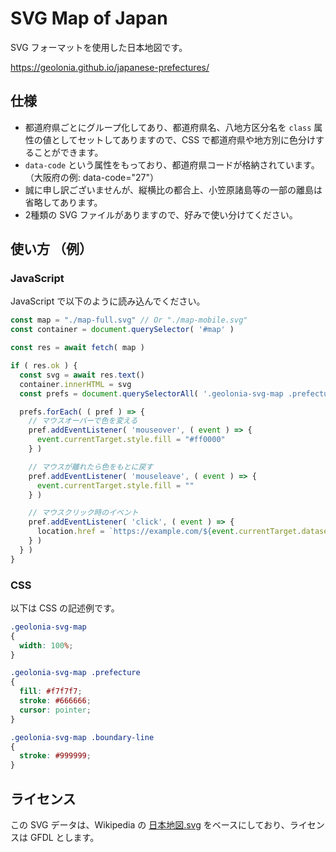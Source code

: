 # SVG Map of Japan

SVG フォーマットを使用した日本地図です。

https://geolonia.github.io/japanese-prefectures/

## 仕様

* 都道府県ごとにグループ化してあり、都道府県名、八地方区分名を `class` 属性の値としてセットしてありますので、CSS で都道府県や地方別に色分けすることができます。
* `data-code` という属性をもっており、都道府県コードが格納されています。（大阪府の例: data-code="27"）
* 誠に申し訳ございませんが、縦横比の都合上、小笠原諸島等の一部の離島は省略してあります。
* 2種類の SVG ファイルがありますので、好みで使い分けてください。

## 使い方 （例）

### JavaScript

JavaScript で以下のように読み込んでください。

```javascript
const map = "./map-full.svg" // Or "./map-mobile.svg"
const container = document.querySelector( '#map' )

const res = await fetch( map )

if ( res.ok ) {
  const svg = await res.text()
  container.innerHTML = svg
  const prefs = document.querySelectorAll( '.geolonia-svg-map .prefecture' )

  prefs.forEach( ( pref ) => {
    // マウスオーバーで色を変える
    pref.addEventListener( 'mouseover', ( event ) => {
      event.currentTarget.style.fill = "#ff0000"
    } )

    // マウスが離れたら色をもとに戻す
    pref.addEventListener( 'mouseleave', ( event ) => {
      event.currentTarget.style.fill = ""
    } )

    // マウスクリック時のイベント
    pref.addEventListener( 'click', ( event ) => {
      location.href = `https://example.com/${event.currentTarget.dataset.code}` // 例（大阪）: https://example.com/27
    } )
  } )
}
```

### CSS

以下は CSS の記述例です。

```css
.geolonia-svg-map
{
  width: 100%;
}

.geolonia-svg-map .prefecture
{
  fill: #f7f7f7;
  stroke: #666666;
  cursor: pointer;
}

.geolonia-svg-map .boundary-line
{
  stroke: #999999;
}
```

## ライセンス

この SVG データは、Wikipedia の [日本地図.svg](https://ja.wikipedia.org/wiki/%E3%83%95%E3%82%A1%E3%82%A4%E3%83%AB:%E6%97%A5%E6%9C%AC%E5%9C%B0%E5%9B%B3.svg) をベースにしており、ライセンスは GFDL とします。

